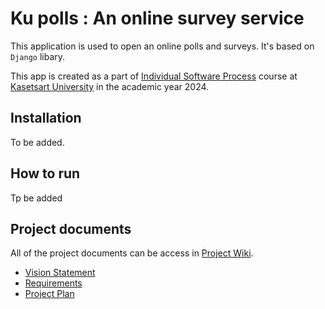 # Ku polls : An online survey service

This application is used to open an online polls and surveys. It's based on ```Django``` libary.

This app is created as a part of [Individual Software Process](
https://cpske.github.io/ISP) course at [Kasetsart University](https://www.ku.ac.th) in the academic year 2024.

## Installation
To be added.

## How to run
Tp be added

## Project documents
All of the project documents can be access in [Project Wiki](../../wiki/Home).

- [Vision Statement](../../wiki/Vision)
- [Requirements](../../wiki/Requirements)
- [Project Plan](../../wiki/Project-Plan)